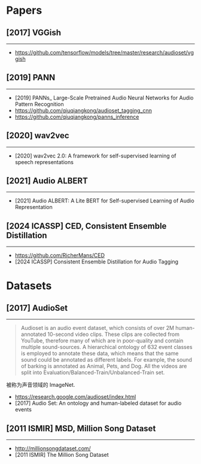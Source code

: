 # Papers

## [2017] VGGish
----
- https://github.com/tensorflow/models/tree/master/research/audioset/vggish

## [2019] PANN
---
- [2019] PANNs_ Large-Scale Pretrained Audio Neural Networks for Audio Pattern Recognition
- https://github.com/qiuqiangkong/audioset_tagging_cnn
- https://github.com/qiuqiangkong/panns_inference

## [2020] wav2vec
----
- [2020] wav2vec 2.0: A framework for self-supervised learning of speech representations

## [2021] Audio ALBERT
---
- [2021] Audio ALBERT: A Lite BERT for Self-supervised Learning of Audio Representation

## [2024 ICASSP] CED, Consistent Ensemble Distillation
---
- https://github.com/RicherMans/CED
- [2024 ICASSP] Consistent Ensemble Distillation for Audio Tagging

# Datasets

## [2017] AudioSet
---
> Audioset is an audio event dataset, which consists of over 2M human-annotated 10-second video clips. These clips are collected from YouTube, therefore many of which are in poor-quality and contain multiple sound-sources. A hierarchical ontology of 632 event classes is employed to annotate these data, which means that the same sound could be annotated as different labels. For example, the sound of barking is annotated as Animal, Pets, and Dog. All the videos are split into Evaluation/Balanced-Train/Unbalanced-Train set.

被称为声音领域的 ImageNet.

- https://research.google.com/audioset/index.html
- [2017] Audio Set: An ontology and human-labeled dataset for audio events


## [2011 ISMIR] MSD, Million Song Dataset
---
- http://millionsongdataset.com/
- [2011 ISMIR] The Million Song Dataset


